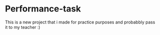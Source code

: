 # Performance-task
This is a new project that i made for practice purposes and probabbly pass it to my teacher :)
